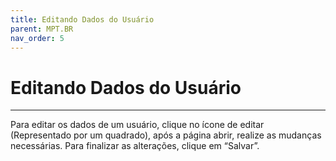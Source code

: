 ```yaml
---
title: Editando Dados do Usuário
parent: MPT.BR
nav_order: 5
---
```


# Editando Dados do Usuário
---

Para editar os dados de um usuário, clique no ícone de editar (Representado por um quadrado), após a página abrir, realize as mudanças necessárias. Para finalizar as alterações, clique em “Salvar”.

